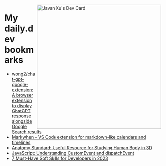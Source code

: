 
<a href="https://app.daily.dev/JavanXU"><img align="right" src="https://api.daily.dev/devcards/e45a150971844cd6959a94bb94e861ea.png?r=quw" width="400" alt="Javan Xu's Dev Card"/></a>

# My daily.dev bookmarks
<!-- daily.dev BOOKMARKS:START -->
- [wong2/chat-gpt-google-extension: A browser extension to display ChatGPT response alongside Google Search results](https://app.daily.dev/posts/LiLdTuDLk?utm_source=rss&utm_medium=bookmarks&utm_campaign=6ueXw3FRNQzpNtewCDbI6)
- [Markwhen - VS Code extension for markdown-like calendars and timelines](https://app.daily.dev/posts/TmcGvvabs?utm_source=rss&utm_medium=bookmarks&utm_campaign=6ueXw3FRNQzpNtewCDbI6)
- [Anatomy Standard: Useful Resource for Studying Human Body in 3D](https://app.daily.dev/posts/lGfP9to_P?utm_source=rss&utm_medium=bookmarks&utm_campaign=6ueXw3FRNQzpNtewCDbI6)
- [JavaScript: Understanding CustomEvent and dispatchEvent](https://app.daily.dev/posts/sdQyf6rov?utm_source=rss&utm_medium=bookmarks&utm_campaign=6ueXw3FRNQzpNtewCDbI6)
- [7 Must-Have Soft Skills for Developers in 2023](https://app.daily.dev/posts/IlyPL1jIV?utm_source=rss&utm_medium=bookmarks&utm_campaign=6ueXw3FRNQzpNtewCDbI6)
<!-- daily.dev BOOKMARKS:END -->

